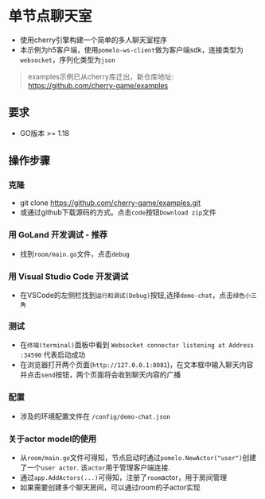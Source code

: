 # 单节点聊天室

- 使用cherry引擎构建一个简单的多人聊天室程序
- 本示例为h5客户端，使用`pomelo-ws-client`做为客户端sdk，连接类型为`websocket`，序列化类型为`json`

> examples示例已从cherry库迁出，新仓库地址: https://github.com/cherry-game/examples

## 要求

- GO版本 >= 1.18

## 操作步骤

### 克隆

- git clone https://github.com/cherry-game/examples.git
- 或通过github下载源码的方式。点击`code`按钮`Download zip`文件

### 用 GoLand 开发调试 - 推荐

- 找到`room/main.go`文件，点击`debug`

### 用 Visual Studio Code 开发调试

- 在VSCode的左侧栏找到`运行和调试(Debug)`按钮,选择`demo-chat`，点击`绿色小三角`

### 测试

- 在`终端(terminal)`面板中看到 `Websocket connector listening at Address :34590` 代表启动成功
- 在浏览器打开两个页面(`http://127.0.0.1:8081`)，在文本框中输入聊天内容并点击`send`按钮，两个页面将会收到聊天内容的广播

### 配置

- 涉及的环境配置文件在 `/config/demo-chat.json`

### 关于actor model的使用

- 从`room/main.go`文件可得知，节点启动时通过`pomelo.NewActor("user")`创建了一个`user actor`. 该`actor`用于管理客户端连接.
- 通过`app.AddActors(...)`可得知，注册了`room`actor，用于房间管理
- 如果需要创建多个聊天房间，可以通过room的子actor实现